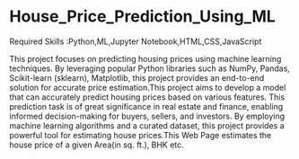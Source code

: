 # House_Price_Prediction_Using_ML


Required Skills :Python,ML,Jupyter Notebook,HTML,CSS,JavaScript 

This project focuses on predicting housing prices using machine learning techniques. By leveraging popular
Python libraries such as NumPy, Pandas, Scikit-learn (sklearn), Matplotlib, this project provides an
end-to-end solution for accurate price estimation.This project aims to develop a model that can accurately
predict housing prices based on various features. This prediction task is of great significance in real estate and
finance, enabling informed decision-making for buyers, sellers, and investors. By employing machine learning
algorithms and a curated dataset, this project provides a powerful tool for estimating house prices.This Web
Page estimates the house price of a given Area(in sq. ft.), BHK etc.
